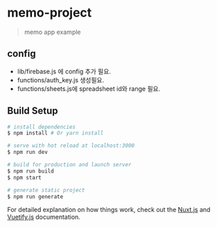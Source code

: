 # memo-project

> memo app example

## config
- lib/firebase.js 에  config 추가 필요.
- functions/auth_key.js 생성필요.
- functions/sheets.js에 spreadsheet id와 range 필요.

## Build Setup

``` bash
# install dependencies
$ npm install # Or yarn install

# serve with hot reload at localhost:3000
$ npm run dev

# build for production and launch server
$ npm run build
$ npm start

# generate static project
$ npm run generate
```

For detailed explanation on how things work, check out the [Nuxt.js](https://github.com/nuxt/nuxt.js) and [Vuetify.js](https://vuetifyjs.com/) documentation.

